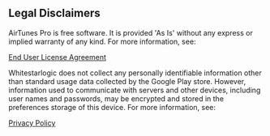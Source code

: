 ## Legal Disclaimers

AirTunes Pro is free software. It is provided \'As Is\' without any express or implied warranty of any kind. For more information, see:

[End User License Agreement](EULA.html)

Whitestarlogic does not collect any personally identifiable information other than standard usage data collected by the Google Play store. However, information used to communicate with servers and other devices, including user names and passwords, may be encrypted and stored in the preferences storage of this device. For more information, see:

[Privacy Policy](PrivacyPolicy.html)
